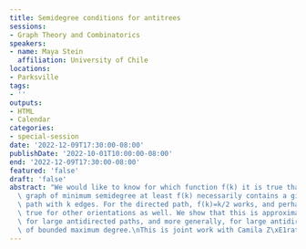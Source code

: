 ```yaml
---
title: Semidegree conditions for antitrees
sessions:
- Graph Theory and Combinatorics
speakers:
- name: Maya Stein
  affiliation: University of Chile
locations:
- Parksville
tags:
- ''
outputs:
- HTML
- Calendar
categories:
- special-session
date: '2022-12-09T17:30:00-08:00'
publishDate: '2022-10-01T10:00:00-08:00'
end: '2022-12-09T17:30:00-08:00'
featured: 'false'
draft: 'false'
abstract: "We would like to know for which function f(k) it is true that any oriented\
  \ graph of minimum semidegree at least f(k) necessarily contains a given oriented\
  \ path with k edges. For the directed path, f(k)=k/2 works, and perhaps this is\
  \ true for other orientations as well. We show that this is approximately the case\
  \ for large antidirected paths, and more generally, for large antidirected trees\
  \ of bounded maximum degree.\nThis is joint work with Camila Z\xE1rate."
---
```

